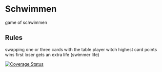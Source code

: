# Schwimmen
game of schwimmen

## Rules
swapping one or three cards with the table 
player witch highest card points wins
first loser gets an extra life (swimmer life)

[![Coverage Status](https://coveralls.io/repos/github/maxdoebele/Schwimmen/badge.svg?branch=main)](https://coveralls.io/github/maxdoebele/Schwimmen?branch=main)
